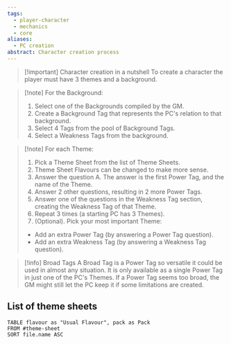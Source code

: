 ```yaml
---
tags:
  - player-character
  - mechanics
  - core
aliases:
  - PC creation
abstract: Character creation process
---
```

> [!important] Character creation in a nutshell
> To create a character the player must have 3 themes and a background.
> 

> [!note] For the Background:
> 1. Select one of the Backgrounds compiled by the GM.
> 2. Create a Background Tag that represents the PC's relation to that background.
> 3. Select 4 Tags from the pool of Background Tags.
> 4. Select a Weakness Tags from the background.

> [!note] For each Theme:
> 1. Pick a Theme Sheet from the list of Theme Sheets.
> 2. Theme Sheet Flavours can be changed to make more sense.
> 3. Answer the question A. The answer is the first Power Tag, and the name of the Theme.
> 4. Answer 2 other questions, resulting in 2 more Power Tags.
> 5. Answer one of the questions in the Weakness Tag section, creating the Weakness Tag of that Theme.
> 6. Repeat 3 times (a starting PC has 3 Themes).
> 7. (Optional). Pick your most important Theme:
> - Add an extra Power Tag (by answering a Power Tag question).
> - Add an extra Weakness Tag (by answering a Weakness Tag question).

> [!info] Broad Tags
>  A Broad Tag is a Power Tag so versatile it could be used in almost any situation.
>  It is only available as a single Power Tag in just one of the PC's Themes.
>  If a Power Tag seems too broad, the GM might still let the PC keep it if some limitations are created.
## List of theme sheets
```dataview
TABLE flavour as "Usual Flavour", pack as Pack
FROM #theme-sheet
SORT file.name ASC
```


